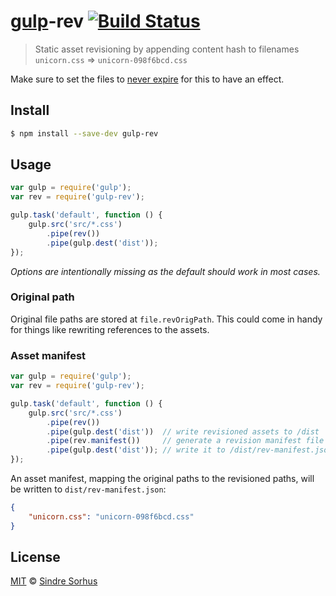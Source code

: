 # [gulp](https://github.com/wearefractal/gulp)-rev [![Build Status](https://travis-ci.org/sindresorhus/gulp-rev.svg?branch=master)](https://travis-ci.org/sindresorhus/gulp-rev)

> Static asset revisioning by appending content hash to filenames  
`unicorn.css` => `unicorn-098f6bcd.css`

Make sure to set the files to [never expire](http://developer.yahoo.com/performance/rules.html#expires) for this to have an effect.


## Install

```bash
$ npm install --save-dev gulp-rev
```


## Usage

```js
var gulp = require('gulp');
var rev = require('gulp-rev');

gulp.task('default', function () {
	gulp.src('src/*.css')
		.pipe(rev())
		.pipe(gulp.dest('dist'));
});
```

*Options are intentionally missing as the default should work in most cases.*


### Original path

Original file paths are stored at `file.revOrigPath`. This could come in handy for things like rewriting references to the assets.


### Asset manifest

```js
var gulp = require('gulp');
var rev = require('gulp-rev');

gulp.task('default', function () {
	gulp.src('src/*.css')
		.pipe(rev())
		.pipe(gulp.dest('dist'))  // write revisioned assets to /dist
		.pipe(rev.manifest())     // generate a revision manifest file
		.pipe(gulp.dest('dist')); // write it to /dist/rev-manifest.json
});
```

An asset manifest, mapping the original paths to the revisioned paths, will be written to `dist/rev-manifest.json`:

```json
{
	"unicorn.css": "unicorn-098f6bcd.css"
}
```


## License

[MIT](http://opensource.org/licenses/MIT) © [Sindre Sorhus](http://sindresorhus.com)
